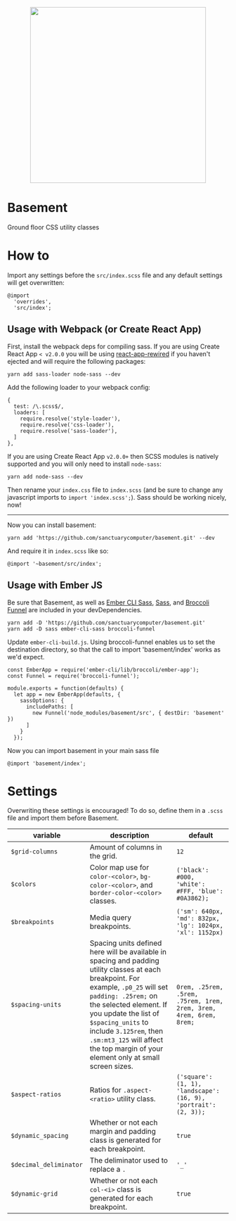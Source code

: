 <p align="center">
  <img src="basement_logo.svg" width="400"/>
</p>

# Basement
Ground floor CSS utility classes

# How to
Import any settings before the `src/index.scss` file and any default settings will get overwritten:
```
@import
  'overrides',
  'src/index';
```

## Usage with Webpack (or Create React App)

First, install the webpack deps for compiling sass. If you are using Create React App `< v2.0.0` you will be using [react-app-rewired](https://github.com/timarney/react-app-rewired) if you haven't ejected and will require the following packages:

```
yarn add sass-loader node-sass --dev
```

Add the following loader to your webpack config:

```
{
  test: /\.scss$/,
  loaders: [
    require.resolve('style-loader'),
    require.resolve('css-loader'),
    require.resolve('sass-loader'),
  ]
},
```

If you are using Create React App `v2.0.0+` then SCSS modules is natively supported and you will only need to install `node-sass`:

```
yarn add node-sass --dev
```


Then rename your `index.css` file to `index.scss` (and be sure to change any javascript imports to `import 'index.scss';`). Sass should be working nicely, now!

---

Now you can install basement:

```
yarn add 'https://github.com/sanctuarycomputer/basement.git' --dev
```

And require it in `index.scss` like so:

```
@import '~basement/src/index';
```


## Usage with Ember JS

Be sure that Basement, as well as [Ember CLI Sass](https://github.com/aexmachina/ember-cli-sass), [Sass](https://www.npmjs.com/package/sass), and [Broccoli Funnel](https://github.com/broccolijs/broccoli-funnel) are included in your devDependencies.
```
yarn add -D 'https://github.com/sanctuarycomputer/basement.git'
yarn add -D sass ember-cli-sass broccoli-funnel
```

Update `ember-cli-build.js`. Using broccoli-funnel enables us to set the destination directory, so that the call to import 'basement/index' works as we'd expect.
```
const EmberApp = require('ember-cli/lib/broccoli/ember-app');
const Funnel = require('broccoli-funnel');

module.exports = function(defaults) {
  let app = new EmberApp(defaults, {
    sassOptions: {
      includePaths: [
        new Funnel('node_modules/basement/src', { destDir: 'basement' })
      ]
    }
  });
```

Now you can import basement in your main sass file
```
@import 'basement/index';
```



# Settings

Overwriting these settings is encouraged! To do so, define them in a `.scss` file and import them before Basement.

| variable | description | default |
| --- | --- | --- |
| `$grid-columns` | Amount of columns in the grid. | `12` |
| `$colors` | Color map use for `color-<color>`, `bg-color-<color>`, and `border-color-<color>` classes. | `('black': #000, 'white': #FFF, 'blue': #0A3862);` |
| `$breakpoints` | Media query breakpoints. | `('sm': 640px, 'md': 832px, 'lg': 1024px, 'xl': 1152px)` |
| `$spacing-units` | Spacing units defined here will be available in spacing and padding utility classes at each breakpoint. For example, `.p0_25` will set `padding: .25rem;` on the selected element. If you update the list of `$spacing_units` to include `3.125rem`, then `.sm:mt3_125` will affect the top margin of your element only at small screen sizes.  | `0rem, .25rem, .5rem, .75rem, 1rem, 2rem, 3rem, 4rem, 6rem, 8rem;` |
| `$aspect-ratios` | Ratios for `.aspect-<ratio>` utility class. | `('square': (1, 1), 'landscape': (16, 9), 'portrait': (2, 3));`|
| `$dynamic_spacing` | Whether or not each margin and padding class is generated for each breakpoint. | `true` |
| `$decimal_deliminator` | The deliminator used to replace a `.` | `'_'` |
| `$dynamic-grid` | Whether or not each `col-<i>` class is generated for each breakpoint. | `true` |
